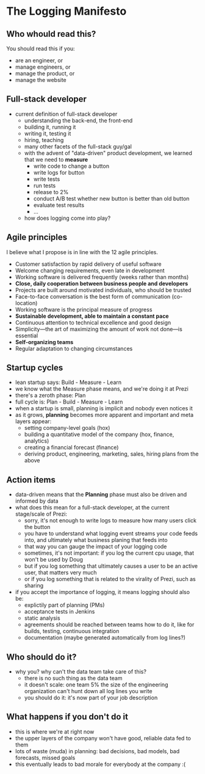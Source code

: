 The Logging Manifesto
=====================

Who whould read this?
---------------------
You should read this if you:

- are an engineer, or
- manage engineers, or
- manage the product, or
- manage the website

Full-stack developer
--------------------
- current definition of full-stack developer
    - understanding the back-end, the front-end
    - building it, running it
    - writing it, testing it
    - hiring, teaching
    - many other facets of the full-stack guy/gal
    - with the advent of "data-driven" product development, we learned that we need to **measure**
        - write code to change a button
        - write logs for button
        - write tests
        - run tests
        - release to 2%
        - conduct A/B test whether new button is better than old button
        - evaluate test results
        - ...
    - how does logging come into play?

Agile principles
----------------
I believe what I propose is in line with the 12 agile principles.
- Customer satisfaction by rapid delivery of useful software
- Welcome changing requirements, even late in development
- Working software is delivered frequently (weeks rather than months)
- **Close, daily cooperation between business people and developers**
- Projects are built around motivated individuals, who should be trusted
- Face-to-face conversation is the best form of communication (co-location)
- Working software is the principal measure of progress
- **Sustainable development, able to maintain a constant pace**
- Continuous attention to technical excellence and good design
- Simplicity—the art of maximizing the amount of work not done—is essential
- **Self-organizing teams**
- Regular adaptation to changing circumstances

Startup cycles
--------------
- lean startup says: Build - Measure - Learn
- we know what the Measure phase means, and we're doing it at Prezi
- there's a zeroth phase: Plan
- full cycle is: Plan - Build - Measure - Learn
- when a startup is small, planning is implicit and nobody even notices it
- as it grows, **planning** becomes more apparent and important and meta layers appear:
    - setting company-level goals (hox)
    - building a quantitative model of the company (hox, finance, analytics)
    - creating a financial forecast (finance)
    - deriving product, engineering, marketing, sales, hiring plans from the above

Action items
------------
- data-driven means that the **Planning** phase must also be driven and informed by data
- what does this mean for a full-stack developer, at the current stage/scale of Prezi:
    - sorry, it's not enough to write logs to measure how many users click the button
    - you have to understand what logging event streams your code feeds into, and ultimately what business planing that feeds into
    - that way you can gauge the impact of your logging code
    - sometimes, it's not important: if you log the current cpu usage, that won't be used by Doug
    - but if you log something that ultimately causes a user to be an active user, that matters very much
    - or if you log something that is related to the virality of Prezi, such as sharing
- if you accept the importance of logging, it means logging should also be:
    - explictily part of planning (PMs)
    - acceptance tests in Jenkins
    - static analysis
    - agreements should be reached between teams how to do it, like for builds, testing, continuous integration
    - documentation (maybe generated automatically from log lines?)

Who should do it?
-----------------
- why you? why can't the data team take care of this?
    - there is no such thing as the data team
    - it doesn't scale: one team 5% the size of the engineering organization can't hunt down all log lines you write
    - you should do it: it's now part of your job description

What happens if you don't do it
-------------------------------
- this is where we're at right now
- the upper layers of the company won't have good, reliable data fed to them
- lots of waste (muda) in planning: bad decisions, bad models, bad forecasts, missed goals
- this eventually leads to bad morale for everybody at the company :(

